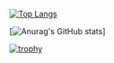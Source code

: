 [![Top Langs](https://github-readme-stats.vercel.app/api/top-langs/?username=tuannhkozocom
)](https://github.com/anuraghazra/github-readme-stats)

[![Anurag's GitHub stats](https://github-readme-stats.vercel.app/api?username=tuannhkozocom)]

[![trophy](https://github-profile-trophy.vercel.app/?username=tuannhkozocom)](https://github.com/ryo-ma/github-profile-trophy)
